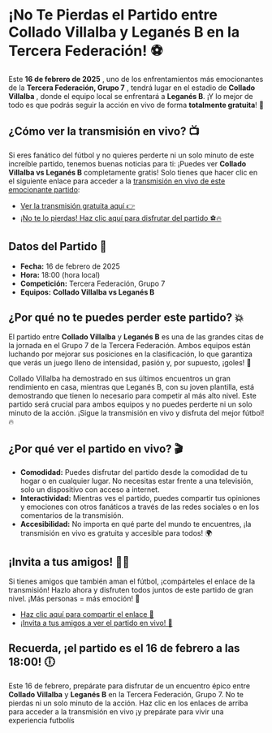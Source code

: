 # ¡No Te Pierdas el Partido entre Collado Villalba y Leganés B en la Tercera Federación! ⚽️

Este **16 de febrero de 2025** , uno de los enfrentamientos más emocionantes de la **Tercera Federación, Grupo 7** , tendrá lugar en el estadio de **Collado Villalba** , donde el equipo local se enfrentará a **Leganés B**. ¡Y lo mejor de todo es que podrás seguir la acción en vivo de forma **totalmente gratuita**! 🚨

## ¿Cómo ver la transmisión en vivo? 📺

Si eres fanático del fútbol y no quieres perderte ni un solo minuto de este increíble partido, tenemos buenas noticias para ti: ¡Puedes ver **Collado Villalba vs Leganés B** completamente gratis! Solo tienes que hacer clic en el siguiente enlace para acceder a la [transmisión en vivo de este emocionante partido](https://tinyurl.com/livestreamfreeo?st=Collado+Villalba+vs+Legan%C3%A9s+B&si=ghc):

- [Ver la transmisión gratuita aquí 👉](https://tinyurl.com/livestreamfreeo?st=Collado+Villalba+vs+Legan%C3%A9s+B&si=ghc)
- [¡No te lo pierdas! Haz clic aquí para disfrutar del partido ⚽️🔥](https://tinyurl.com/livestreamfreeo?st=Collado+Villalba+vs+Legan%C3%A9s+B&si=ghc)

## Datos del Partido 📝

- **Fecha:** 16 de febrero de 2025
- **Hora:** 18:00 (hora local)
- **Competición:** Tercera Federación, Grupo 7
- **Equipos:**  **Collado Villalba vs Leganés B**

## ¿Por qué no te puedes perder este partido? 💥

El partido entre **Collado Villalba** y **Leganés B** es una de las grandes citas de la jornada en el Grupo 7 de la Tercera Federación. Ambos equipos están luchando por mejorar sus posiciones en la clasificación, lo que garantiza que verás un juego lleno de intensidad, pasión y, por supuesto, ¡goles! 🎯

Collado Villalba ha demostrado en sus últimos encuentros un gran rendimiento en casa, mientras que Leganés B, con su joven plantilla, está demostrando que tienen lo necesario para competir al más alto nivel. Este partido será crucial para ambos equipos y no puedes perderte ni un solo minuto de la acción. ¡Sigue la transmisión en vivo y disfruta del mejor fútbol! 🔥

## ¿Por qué ver el partido en vivo? 🎬

- **Comodidad:** Puedes disfrutar del partido desde la comodidad de tu hogar o en cualquier lugar. No necesitas estar frente a una televisión, solo un dispositivo con acceso a internet.
- **Interactividad:** Mientras ves el partido, puedes compartir tus opiniones y emociones con otros fanáticos a través de las redes sociales o en los comentarios de la transmisión.
- **Accesibilidad:** No importa en qué parte del mundo te encuentres, ¡la transmisión en vivo es gratuita y accesible para todos! 🌍

## ¡Invita a tus amigos! 👯‍♂️

Si tienes amigos que también aman el fútbol, ¡compárteles el enlace de la transmisión! Hazlo ahora y disfruten todos juntos de este partido de gran nivel. ¡Más personas = más emoción! 🥳

- [Haz clic aquí para compartir el enlace 📲](https://tinyurl.com/livestreamfreeo?st=Collado+Villalba+vs+Legan%C3%A9s+B&si=ghc)
- [¡Invita a tus amigos a ver el partido en vivo! 🎉](https://tinyurl.com/livestreamfreeo?st=Collado+Villalba+vs+Legan%C3%A9s+B&si=ghc)

## Recuerda, ¡el partido es el 16 de febrero a las 18:00! 🕕

Este 16 de febrero, prepárate para disfrutar de un encuentro épico entre **Collado Villalba** y **Leganés B** en la Tercera Federación, Grupo 7. No te pierdas ni un solo minuto de la acción. Haz clic en los enlaces de arriba para acceder a la transmisión en vivo ¡y prepárate para vivir una experiencia futbolís
